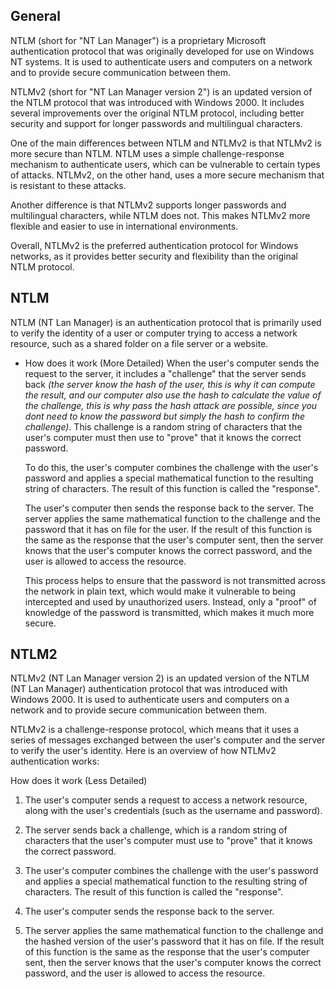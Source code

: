 
## General

NTLM (short for "NT Lan Manager") is a proprietary Microsoft authentication protocol that was originally developed for use on Windows NT systems. It is used to authenticate users and computers on a network and to provide secure communication between them.

NTLMv2 (short for "NT Lan Manager version 2") is an updated version of the NTLM protocol that was introduced with Windows 2000. It includes several improvements over the original NTLM protocol, including better security and support for longer passwords and multilingual characters.

One of the main differences between NTLM and NTLMv2 is that NTLMv2 is more secure than NTLM. NTLM uses a simple challenge-response mechanism to authenticate users, which can be vulnerable to certain types of attacks. NTLMv2, on the other hand, uses a more secure mechanism that is resistant to these attacks.

Another difference is that NTLMv2 supports longer passwords and multilingual characters, while NTLM does not. This makes NTLMv2 more flexible and easier to use in international environments.

Overall, NTLMv2 is the preferred authentication protocol for Windows networks, as it provides better security and flexibility than the original NTLM protocol.


## NTLM

NTLM (NT Lan Manager) is an authentication protocol that is primarily used to verify the identity of a user or computer trying to access a network resource, such as a shared folder on a file server or a website.

- How does it work (More Detailed)
	When the user's computer sends the request to the server, it includes a "challenge" that the server sends back _(the server know the hash of the user, this is why it can compute the result, and our computer also use the hash to calculate the value of the challenge, this is why pass the hash attack are possible, since you dont need to know the password but simply the hash to confirm the challenge)_. This challenge is a random string of characters that the user's computer must then use to "prove" that it knows the correct password.
	
	To do this, the user's computer combines the challenge with the user's password and applies a special mathematical function to the resulting string of characters. The result of this function is called the "response".
	
	The user's computer then sends the response back to the server. The server applies the same mathematical function to the challenge and the password that it has on file for the user. If the result of this function is the same as the response that the user's computer sent, then the server knows that the user's computer knows the correct password, and the user is allowed to access the resource.
	
	This process helps to ensure that the password is not transmitted across the network in plain text, which would make it vulnerable to being intercepted and used by unauthorized users. Instead, only a "proof" of knowledge of the password is transmitted, which makes it much more secure.


## NTLM2

NTLMv2 (NT Lan Manager version 2) is an updated version of the NTLM (NT Lan Manager) authentication protocol that was introduced with Windows 2000. It is used to authenticate users and computers on a network and to provide secure communication between them.

NTLMv2 is a challenge-response protocol, which means that it uses a series of messages exchanged between the user's computer and the server to verify the user's identity. Here is an overview of how NTLMv2 authentication works:


How does it work (Less Detailed)
1.  The user's computer sends a request to access a network resource, along with the user's credentials (such as the username and password).
    
2.  The server sends back a challenge, which is a random string of characters that the user's computer must use to "prove" that it knows the correct password.
    
3.  The user's computer combines the challenge with the user's password and applies a special mathematical function to the resulting string of characters. The result of this function is called the "response".
    
4.  The user's computer sends the response back to the server.
    
5.  The server applies the same mathematical function to the challenge and the hashed version of the user's password that it has on file. If the result of this function is the same as the response that the user's computer sent, then the server knows that the user's computer knows the correct password, and the user is allowed to access the resource.